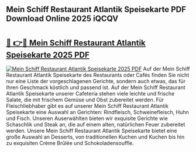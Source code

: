 ## Mein Schiff Restaurant Atlantik Speisekarte PDF Download Online 2025 iQCQV

# <h2><a href="http://gccvkw.nevu.top/?p=Mein+Schiff+Restaurant+Atlantik+Speisekarte">🔗 👉🔴 Mein Schiff Restaurant Atlantik Speisekarte 2025 PDF</a></h2>

[![Mein Schiff Restaurant Atlantik Speisekarte 2025 PDF](https://i.imgur.com/dBaPXMq.png)](http://gccvkw.nevu.top/?p=Mein+Schiff+Restaurant+Atlantik+Speisekarte)
Auf der Mein Schiff Restaurant Atlantik Speisekarte des Restaurants oder Cafés finden Sie nicht nur eine Liste der vorgeschlagenen Gerichte, sondern auch etwas, das für Ihren Geschmack köstlich und passend ist. Auf der Mein Schiff Restaurant Atlantik Speisekarte unserer Cafeteria stehen viele leichte und frische Salate, die mit frischem Gemüse und Obst zubereitet werden. Für Fleischliebhaber gibt es auf unserer Mein Schiff Restaurant Atlantik Speisekarte eine Auswahl an Gerichten: Rindfleisch, Schweinefleisch, Huhn und Fisch. Unseren Auserwählten bieten wir exquisite Gerichte wie Schaschlik und Steak an, die auf einem alten, natürlichen Feuer zubereitet werden. Unsere Mein Schiff Restaurant Atlantik Speisekarte bietet eine große Auswahl an Desserts, von traditionellen Kuchen und Kuchen bis hin zu exquisiten Crème Brûlée und Schokoladensouffle.
